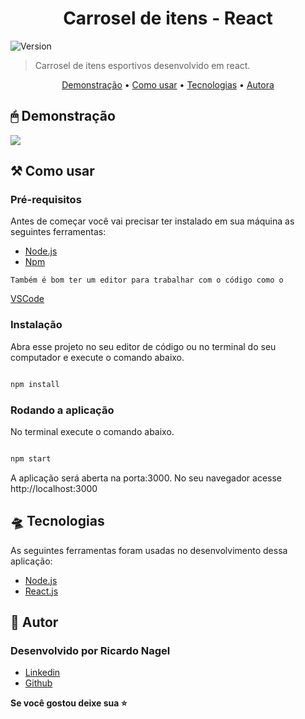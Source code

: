 <h1  align="center">Carrosel de itens - React</h1>

<p><img  alt="Version"  src="https://img.shields.io/badge/version-0.1.0-blue.svg?cacheSeconds=2592000" /></p>

> Carrosel de itens esportivos desenvolvido em react.

<p align="center">
 <a href="#demonstracao">Demonstração</a> •
 <a href="#comousar">Como usar</a> •
 <a href="#tecnologias">Tecnologias</a> • 
 <a href="#autora">Autora</a>
</p>

<h2 id="demonstracao">🖱 Demonstração</h2>

<p>
  <span><img src="/home/ricardo/carousel-react/public/static/images/screen1.png"/></span>
</p>

<h2 id="comousar">⚒️ Como usar</h2>

<h3>Pré-requisitos</h3>

<p>
    Antes de começar você vai precisar ter instalado em sua máquina as seguintes ferramentas:
    <ul>
      <li><a href="https://nodejs.org/en/">Node.js</a></li>
      <li><a href="https://www.npmjs.com/">Npm</a></li>
    </ul>

    Também é bom ter um editor para trabalhar com o código como o 
  <a href="https://code.visualstudio.com/">VSCode</a>
</p>

<h3>Instalação</h3>
  <p>Abra esse projeto no seu editor de código ou no terminal do seu computador e execute o comando abaixo.</p>

  ```sh

npm install

```

<h3>Rodando a aplicação</h3>
  <p>No terminal execute o comando abaixo.</p>

```sh

npm start

```

<p>A aplicação será aberta na porta:3000. No seu navegador acesse http://localhost:3000</p>


<h2 id="tecnologias">🛸 Tecnologias</h2>
  
  <p>
    As seguintes ferramentas foram usadas no desenvolvimento dessa aplicação:
    <ul>
      <li><a href="https://nodejs.org/en/">Node.js</a></li>
      <li><a href="https://pt-br.reactjs.org/">React.js</a></li>
    </ul>
  </p>

  <h2 id="autora">👤 Autor</h2>

<h3>Desenvolvido por Ricardo Nagel</h3>

* [Linkedin](https://www.linkedin.com/in/ricardonagel/)
* [Github](https://github.com/nagelricardo)
  
<strong align="center">Se você gostou deixe sua ⭐️</strong>


